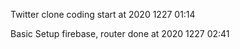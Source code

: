 Twitter clone coding start at 2020 1227 01:14

Basic Setup firebase, router done at 2020 1227 02:41
